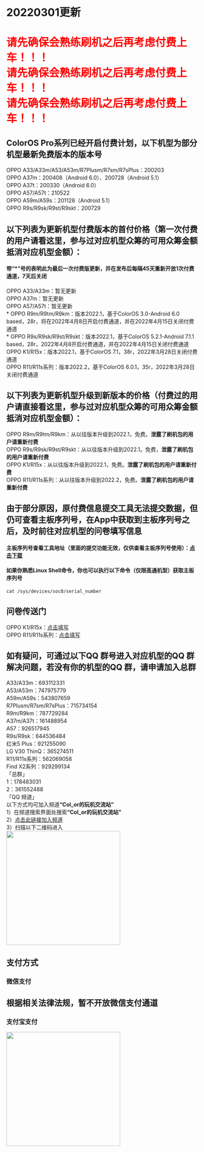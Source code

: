 # 20220301更新

# <span style="color:red">请先确保会熟练刷机之后再考虑付费上车！！！<br>请先确保会熟练刷机之后再考虑付费上车！！！<br>请先确保会熟练刷机之后再考虑付费上车！！！</span>

## ColorOS Pro系列已经开启付费计划，以下机型为部分机型最新免费版本的版本号
OPPO A33/A33m/A53/A53m/R7Plusm/R7sm/R7sPlus：200203<br>
OPPO A37m：200408（Android 6.0）、200728（Android 5.1）<br>
OPPO A37t：200330（Android 6.0）<br>
OPPO A57/A57t：210522<br>
OPPO A59m/A59s：201128（Android 5.1）<br>
OPPO R9s/R9sk/R9st/R9skt：200729<br>

## 以下列表为更新机型付费版本的首付价格（第一次付费的用户请看这里，参与过对应机型众筹的可用众筹金额抵消对应机型金额）：
#### 带“\*”号的表明此为最后一次付费版更新，并在发布后每隔45天重新开放1次付费通道，7天后关闭
OPPO A33/A33m：暂无更新<br>
OPPO A37m：暂无更新<br>
OPPO A57/A57t：暂无更新<br>
\* OPPO R9m/R9tm/R9km：版本2022.1，基于ColorOS 3.0-Android 6.0 based，28r，将在2022年4月8日开启付费通道，并在2022年4月15日关闭付费通道<br>
\* OPPO R9s/R9sk/R9st/R9skt：版本2022.1，基于ColorOS 5.2.1-Android 7.1.1 based，28r，2022年4月8开启付费通道，并在2022年4月15日关闭付费通道<br>
OPPO K1/R15x：版本2022.1，基于ColorOS 7.1，38r，2022年3月28日关闭付费通道<br>
OPPO R11/R11s系列：版本2022.2，基于ColorOS 6.0.1，35r，2022年3月28日关闭付费通道<br>

## 以下列表为更新机型升级到新版本的价格（付费过的用户请直接看这里，参与过对应机型众筹的可用众筹金额抵消对应机型金额）：
OPPO R9m/R9tm/R9km：从以往版本升级到2022.1，免费。<b>泄露了刷机包的用户请重新付费</b><br>
OPPO R9s/R9sk/R9st/R9skt：从以往版本升级到2022.1。免费，<b>泄露了刷机包的用户请重新付费</b><br>
OPPO K1/R15x：从以往版本升级到2022.1，免费。<b>泄露了刷机包的用户请重新付费</b><br>
OPPO R11/R11s系列：从以往版本升级到2022.2，免费。<b>泄露了刷机包的用户请重新付费</b><br>

## 由于部分原因，<b>原付费信息提交工具无法提交数据</b>，但仍可查看主板序列号，在App中获取到主板序列号之后，及时前往对应机型的问卷填写信息
#### 主板序列号查看工具地址（里面的提交功能无效，仅供查看主板序列号使用）：[点击下载](https://cloud.189.cn/web/share?code=VZVjmiz2Un2i)
#### 如果你熟悉Linux Shell命令，你也可以执行以下命令（仅限高通机型）获取主板序列号
```shell
cat /sys/devices/soc0/serial_number
```

## 问卷传送门
OPPO K1/R15x：[点击填写](https://wj.qq.com/s2/9741421/28ef)<br>
OPPO R11/R11s系列：[点击填写](https://wj.qq.com/s2/9774330/1bfc)

## 如有疑问，可通过以下QQ 群号进入对应机型的QQ 群解决问题，若没有你的机型的QQ 群，请申请加入总群
A33/A33m：693112331<br>
A53/A53m：747975779<br>
A59m/A59s：543807659<br>
R7Plusm/R7sm/R7sPlus：715734154<br>
R9m/R9km：787729284<br>
A37m/A37t：161488954<br>
A57：926517945<br>
R9s/R9sk：644536484<br>
红米5 Plus：921255090<br>
LG V30 ThinQ：365274511<br>
R11/R11s系列：562069058<br>
Find X2系列：929299134<br>
「总群」<br>
1：178483031<br>
2：361552488<br>
「QQ 频道」<br>
以下方式均可加入频道<b>“Col_or的玩机交流站”</b><br>
1）在频道搜索界面处搜索<b>“Col_or的玩机交流站”</b><br>
2）[点击此链接加入频道](https://qun.qq.com/qqweb/qunpro/share?_wv=3&_wwv=128&inviteCode=1xLpiY&from=246610&biz=ka)<br>
3）扫描以下二维码进入<br>
<img src="https://color597.github.io/col_or/Donation/img/qq_channel.jpg" width="300" />

## 支付方式
### 微信支付
## <b>根据相关法律法规，暂不开放微信支付通道</b>

### 支付宝支付
<img src="https://color597.github.io/col_or/Donation/img/alipay.png" width="300" />
